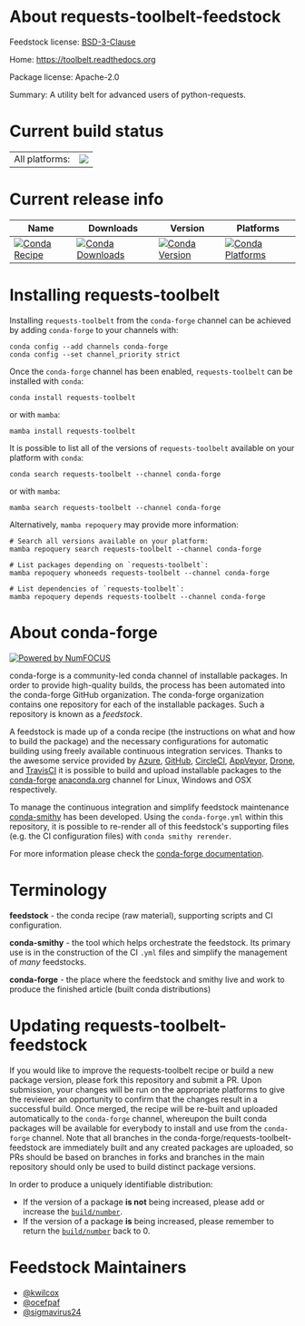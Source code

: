 About requests-toolbelt-feedstock
=================================

Feedstock license: [BSD-3-Clause](https://github.com/conda-forge/requests-toolbelt-feedstock/blob/main/LICENSE.txt)

Home: https://toolbelt.readthedocs.org

Package license: Apache-2.0

Summary: A utility belt for advanced users of python-requests.

Current build status
====================


<table><tr><td>All platforms:</td>
    <td>
      <a href="https://dev.azure.com/conda-forge/feedstock-builds/_build/latest?definitionId=3526&branchName=main">
        <img src="https://dev.azure.com/conda-forge/feedstock-builds/_apis/build/status/requests-toolbelt-feedstock?branchName=main">
      </a>
    </td>
  </tr>
</table>

Current release info
====================

| Name | Downloads | Version | Platforms |
| --- | --- | --- | --- |
| [![Conda Recipe](https://img.shields.io/badge/recipe-requests--toolbelt-green.svg)](https://anaconda.org/conda-forge/requests-toolbelt) | [![Conda Downloads](https://img.shields.io/conda/dn/conda-forge/requests-toolbelt.svg)](https://anaconda.org/conda-forge/requests-toolbelt) | [![Conda Version](https://img.shields.io/conda/vn/conda-forge/requests-toolbelt.svg)](https://anaconda.org/conda-forge/requests-toolbelt) | [![Conda Platforms](https://img.shields.io/conda/pn/conda-forge/requests-toolbelt.svg)](https://anaconda.org/conda-forge/requests-toolbelt) |

Installing requests-toolbelt
============================

Installing `requests-toolbelt` from the `conda-forge` channel can be achieved by adding `conda-forge` to your channels with:

```
conda config --add channels conda-forge
conda config --set channel_priority strict
```

Once the `conda-forge` channel has been enabled, `requests-toolbelt` can be installed with `conda`:

```
conda install requests-toolbelt
```

or with `mamba`:

```
mamba install requests-toolbelt
```

It is possible to list all of the versions of `requests-toolbelt` available on your platform with `conda`:

```
conda search requests-toolbelt --channel conda-forge
```

or with `mamba`:

```
mamba search requests-toolbelt --channel conda-forge
```

Alternatively, `mamba repoquery` may provide more information:

```
# Search all versions available on your platform:
mamba repoquery search requests-toolbelt --channel conda-forge

# List packages depending on `requests-toolbelt`:
mamba repoquery whoneeds requests-toolbelt --channel conda-forge

# List dependencies of `requests-toolbelt`:
mamba repoquery depends requests-toolbelt --channel conda-forge
```


About conda-forge
=================

[![Powered by
NumFOCUS](https://img.shields.io/badge/powered%20by-NumFOCUS-orange.svg?style=flat&colorA=E1523D&colorB=007D8A)](https://numfocus.org)

conda-forge is a community-led conda channel of installable packages.
In order to provide high-quality builds, the process has been automated into the
conda-forge GitHub organization. The conda-forge organization contains one repository
for each of the installable packages. Such a repository is known as a *feedstock*.

A feedstock is made up of a conda recipe (the instructions on what and how to build
the package) and the necessary configurations for automatic building using freely
available continuous integration services. Thanks to the awesome service provided by
[Azure](https://azure.microsoft.com/en-us/services/devops/), [GitHub](https://github.com/),
[CircleCI](https://circleci.com/), [AppVeyor](https://www.appveyor.com/),
[Drone](https://cloud.drone.io/welcome), and [TravisCI](https://travis-ci.com/)
it is possible to build and upload installable packages to the
[conda-forge](https://anaconda.org/conda-forge) [anaconda.org](https://anaconda.org/)
channel for Linux, Windows and OSX respectively.

To manage the continuous integration and simplify feedstock maintenance
[conda-smithy](https://github.com/conda-forge/conda-smithy) has been developed.
Using the ``conda-forge.yml`` within this repository, it is possible to re-render all of
this feedstock's supporting files (e.g. the CI configuration files) with ``conda smithy rerender``.

For more information please check the [conda-forge documentation](https://conda-forge.org/docs/).

Terminology
===========

**feedstock** - the conda recipe (raw material), supporting scripts and CI configuration.

**conda-smithy** - the tool which helps orchestrate the feedstock.
                   Its primary use is in the construction of the CI ``.yml`` files
                   and simplify the management of *many* feedstocks.

**conda-forge** - the place where the feedstock and smithy live and work to
                  produce the finished article (built conda distributions)


Updating requests-toolbelt-feedstock
====================================

If you would like to improve the requests-toolbelt recipe or build a new
package version, please fork this repository and submit a PR. Upon submission,
your changes will be run on the appropriate platforms to give the reviewer an
opportunity to confirm that the changes result in a successful build. Once
merged, the recipe will be re-built and uploaded automatically to the
`conda-forge` channel, whereupon the built conda packages will be available for
everybody to install and use from the `conda-forge` channel.
Note that all branches in the conda-forge/requests-toolbelt-feedstock are
immediately built and any created packages are uploaded, so PRs should be based
on branches in forks and branches in the main repository should only be used to
build distinct package versions.

In order to produce a uniquely identifiable distribution:
 * If the version of a package **is not** being increased, please add or increase
   the [``build/number``](https://docs.conda.io/projects/conda-build/en/latest/resources/define-metadata.html#build-number-and-string).
 * If the version of a package **is** being increased, please remember to return
   the [``build/number``](https://docs.conda.io/projects/conda-build/en/latest/resources/define-metadata.html#build-number-and-string)
   back to 0.

Feedstock Maintainers
=====================

* [@kwilcox](https://github.com/kwilcox/)
* [@ocefpaf](https://github.com/ocefpaf/)
* [@sigmavirus24](https://github.com/sigmavirus24/)

